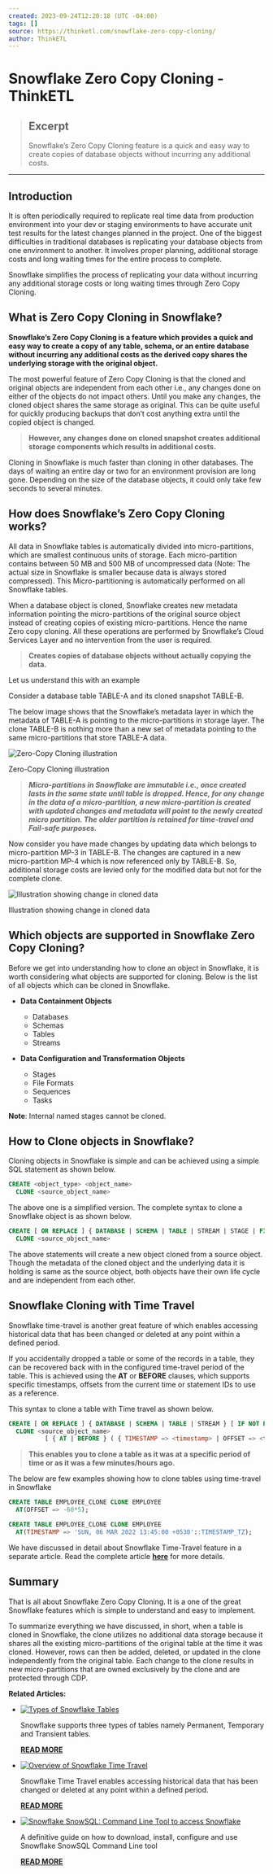 ```yaml
---
created: 2023-09-24T12:20:18 (UTC -04:00)
tags: []
source: https://thinketl.com/snowflake-zero-copy-cloning/
author: ThinkETL
---
```


# Snowflake Zero Copy Cloning - ThinkETL

> ## Excerpt
> Snowflake’s Zero Copy Cloning feature is a quick and easy way to create copies of database objects without incurring any additional costs.

---
## **Introduction**

It is often periodically required to replicate real time data from production environment into your dev or staging environments to have accurate unit test results for the latest changes planned in the project. One of the biggest difficulties in traditional databases is replicating your database objects from one environment to another. It involves proper planning, additional storage costs and long waiting times for the entire process to complete.

Snowflake simplifies the process of replicating your data without incurring any additional storage costs or long waiting times through Zero Copy Cloning.

## **What is Zero Copy Cloning in Snowflake?**

**Snowflake’s Zero Copy Cloning is a feature which provides a quick and easy way to create a copy of any table, schema, or an entire database without incurring any additional costs as the derived copy shares the underlying storage with the original object.** 

The most powerful feature of Zero Copy Cloning is that the cloned and original objects are independent from each other i.e., any changes done on either of the objects do not impact others. Until you make any changes, the cloned object shares the same storage as original. This can be quite useful for quickly producing backups that don’t cost anything extra until the copied object is changed.

> **However, any changes done on cloned snapshot creates additional storage components which results in additional costs.**

Cloning in Snowflake is much faster than cloning in other databases. The days of waiting an entire day or two for an environment provision are long gone. Depending on the size of the database objects, it could only take few seconds to several minutes.

## **How does Snowflake’s Zero Copy Cloning works?**

All data in Snowflake tables is automatically divided into micro-partitions, which are smallest continuous units of storage. Each micro-partition contains between 50 MB and 500 MB of uncompressed data (Note: The actual size in Snowflake is smaller because data is always stored compressed). This Micro-partitioning is automatically performed on all Snowflake tables. 

When a database object is cloned, Snowflake creates new metadata information pointing the micro-partitions of the original source object instead of creating copies of existing micro-partitions. Hence the name Zero copy cloning. All these operations are performed by Snowflake’s Cloud Services Layer and no intervention from the user is required.

> **Creates copies of database objects without actually copying the data.**

Let us understand this with an example

Consider a database table TABLE-A and its cloned snapshot TABLE-B.

The below image shows that the Snowflake’s metadata layer in which the metadata of TABLE-A is pointing to the micro-partitions in storage layer. The clone TABLE-B is nothing more than a new set of metadata pointing to the same micro-partitions that store TABLE-A data.

![Zero-Copy Cloning illustration](https://thinketl.com/wp-content/uploads/2022/05/Zero-copy-cloning-illustration.png)

Zero-Copy Cloning illustration

> **_Micro-partitions in Snowflake are immutable i.e., once created lasts in the same state until table is dropped. Hence, for any change in the data of a micro-partition, a new micro-partition is created with updated changes and metadata will point to the newly created micro partition. The older partition is retained for time-travel and Fail-safe purposes._**

Now consider you have made changes by updating data which belongs to micro-partition MP-3 in TABLE-B. The changes are captured in a new micro-partition MP-4 which is now referenced only by TABLE-B. So, additional storage costs are levied only for the modified data but not for the complete clone.

![Illustration showing change in cloned data](https://thinketl.com/wp-content/uploads/2022/05/Change-in-cloned-data-illustration.png)

Illustration showing change in cloned data

## **Which objects are supported in Snowflake Zero Copy Cloning?**

Before we get into understanding how to clone an object in Snowflake, it is worth considering what objects are supported for cloning. Below is the list of all objects which can be cloned in Snowflake.

-   **Data Containment Objects**
    -   Databases
    -   Schemas
    -   Tables
    -   Streams  
        
-   **Data Configuration and Transformation Objects**
    -   Stages
    -   File Formats
    -   Sequences
    -   Tasks

**Note**: Internal named stages cannot be cloned.

## **How to Clone objects in Snowflake?**

Cloning objects in Snowflake is simple and can be achieved using a simple SQL statement as shown below.

```sql
CREATE <object_type> <object_name>
  CLONE <source_object_name>
```

The above one is a simplified version. The complete syntax to clone a Snowflake object is as shown below.

```sql
CREATE [ OR REPLACE ] { DATABASE | SCHEMA | TABLE | STREAM | STAGE | FILE FORMAT | SEQUENCE | TASK } [ IF NOT EXISTS ] <object_name>
  CLONE <source_object_name>
```

The above statements will create a new object cloned from a source object. Though the metadata of the cloned object and the underlying data it is holding is same as the source object, both objects have their own life cycle and are independent from each other.

## **Snowflake Cloning with Time Travel**

Snowflake time-travel is another great feature of which enables accessing historical data that has been changed or deleted at any point within a defined period.

If you accidentally dropped a table or some of the records in a table, they can be recovered back with in the configured time-travel period of the table. This is achieved using the **AT** or **BEFORE** clauses, which supports specific timestamps, offsets from the current time or statement IDs to use as a reference. 

This syntax to clone a table with Time travel as shown below.

```sql
CREATE [ OR REPLACE ] { DATABASE | SCHEMA | TABLE | STREAM } [ IF NOT EXISTS ] <object_name>
  CLONE <source_object_name>
          [ { AT | BEFORE } ( { TIMESTAMP => <timestamp> | OFFSET => <time_difference> | STATEMENT => <id> } ) ]
```

> **This enables you to clone a table as it was at a specific period of time or as it was a few minutes/hours ago.**

The below are few examples showing how to clone tables using time-travel in Snowflake

```sql
CREATE TABLE EMPLOYEE_CLONE CLONE EMPLOYEE
  AT(OFFSET => -60*5);

CREATE TABLE EMPLOYEE_CLONE CLONE EMPLOYEE
  AT(TIMESTAMP => 'SUN, 06 MAR 2022 13:45:00 +0530'::TIMESTAMP_TZ);
```

We have discussed in detail about Snowflake Time-Travel feature in a separate article. Read the complete article **[here](https://thinketl.com/overview-of-snowflake-time-travel/)** for more details.

## **Summary**

That is all about Snowflake Zero Copy Cloning. It is a one of the great Snowflake features which is simple to understand and easy to implement.

To summarize everything we have discussed, in short, when a table is cloned in Snowflake, the clone utilizes no additional data storage because it shares all the existing micro-partitions of the original table at the time it was cloned. However, rows can then be added, deleted, or updated in the clone independently from the original table. Each change to the clone results in new micro-partitions that are owned exclusively by the clone and are protected through CDP.

**Related Articles:**

-   [![Types of Snowflake Tables](https://thinketl.com/wp-content/uploads/2022/02/Snowflake-Table-Types.png)](https://thinketl.com/types-of-snowflake-tables/)
    
    Snowflake supports three types of tables namely Permanent, Temporary and Transient tables.
    
    [**READ MORE**](https://thinketl.com/types-of-snowflake-tables/)
    
-   [![Overview of Snowflake Time Travel](https://thinketl.com/wp-content/uploads/2022/03/Snowflake-Time-Travel.png)](https://thinketl.com/overview-of-snowflake-time-travel/)
    
    Snowflake Time Travel enables accessing historical data that has been changed or deleted at any point within a defined period.
    
    [**READ MORE**](https://thinketl.com/overview-of-snowflake-time-travel/)
    
-   [![Snowflake SnowSQL: Command Line Tool to access Snowflake](https://thinketl.com/wp-content/uploads/2022/03/SnowSQL.png)](https://thinketl.com/snowflake-snowsql-command-line-tool-to-access-snowflake/)
    
    A definitive guide on how to download, install, configure and use Snowflake SnowSQL Command Line tool
    
    [**READ MORE**](https://thinketl.com/snowflake-snowsql-command-line-tool-to-access-snowflake/)
